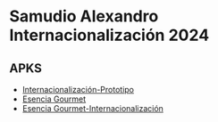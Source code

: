 # Samudio Alexandro Internacionalización 2024



## APKS

- [Internacionalización-Prototipo](./APKS/internacionalización.apk)
- [Esencia Gourmet](./APKS/esenciaGourmet.apk)
- [Esencia Gourmet-Internacionalización](./APKS/esenciaGourmetFinal.apk)
